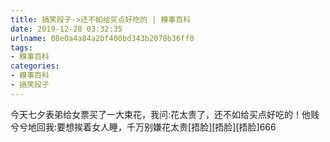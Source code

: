 ```yaml
---
title: 搞笑段子->还不如给买点好吃的 | 糗事百科
date: 2019-12-28 03:32:35
urlname: 08e0a4a84a2bf400bd343b2078b36ff0
tags: 
- 糗事百科
categories:
- 糗事百科
- 搞笑段子
---
```

今天七夕表弟给女票买了一大束花，我问:花太贵了，还不如给买点好吃的！他贱兮兮地回我:要想挨着女人睡，千万别嫌花太贵[捂脸][捂脸][捂脸]666


